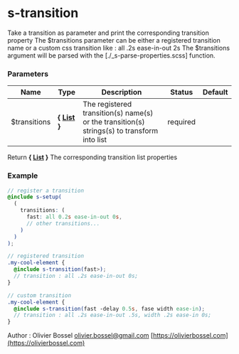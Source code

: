 # s-transition

Take a transition as parameter and print the corresponding transition property
The $transitions parameter can be either a registered transition name or a custom css transition like : all .2s ease-in-out 2s
The $transitions argument will be parsed with the [./_s-parse-properties.scss] function.

### Parameters

| Name          | Type                                                                                  | Description                                                                                 | Status   | Default |
| ------------- | ------------------------------------------------------------------------------------- | ------------------------------------------------------------------------------------------- | -------- | ------- |
| \$transitions | **{ [List](http://www.sass-lang.com/documentation/file.SASS_REFERENCE.html#lists) }** | The registered transition(s) name(s) or the transition(s) strings(s) to transform into list | required |

Return **{ [List](http://www.sass-lang.com/documentation/file.SASS_REFERENCE.html#lists) }** The corresponding transition list properties

### Example

```scss
// register a transition
@include s-setup(
  (
    transitions: (
      fast: all 0.2s ease-in-out 0s,
      // other transitions...
    )
  )
);

// registered transition
.my-cool-element {
  @include s-transition(fast>);
  // transition : all .2s ease-in-out 0s;
}

// custom transition
.my-cool-element {
  @include s-transition(fast -delay 0.5s, fase width ease-in);
  // transition : all .2s ease-in-out .5s, width .2s ease-in 0s;
}
```

Author : Olivier Bossel [olivier.bossel@gmail.com](mailto:olivier.bossel@gmail.com) [https://olivierbossel.com](https://olivierbossel.com)

